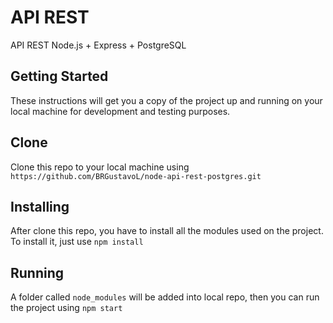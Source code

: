 # API REST
API REST Node.js + Express + PostgreSQL

## Getting Started
These instructions will get you a copy of the project up and running on your local machine for development and testing purposes.
## Clone
Clone this repo to your local machine using `https://github.com/BRGustavoL/node-api-rest-postgres.git`

## Installing
After clone this repo, you have to install all the modules used on the project. To install it, just use `npm install`

## Running
A folder called `node_modules` will be added into local repo, then you can run the project using `npm start`
